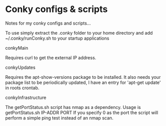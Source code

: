 Conky configs & scripts
=======================

Notes for my conky configs and scripts...

To use simply extract the .conky folder to your home directory and add ~/.conky/runConky.sh to your startup applications


conkyMain

Requires curl to get the external IP address.


conkyUpdates

Requires the apt-show-versions package to be installed.
It also needs your package list to be periodically updated, I have an entry for 'apt-get update' in roots crontab.


conkyInfrastructure

The getPortStatus.sh script has nmap as a dependency.
Usage is getPortStatus.sh IP-ADDR PORT
If you specify 0 as the port the script will perform a simple ping test instead of an nmap scan.
